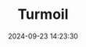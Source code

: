 ---
layout: post
title: 'Turmoil'
date: '2024-09-23 14:23:30'
last_modified_at: '2024-09-23 14:23:30'
category: "Marina di Ravenna"
tags:
  - Italy
  - Marina di Ravenna
  - sea
description: "A wave crashing on the pier at Diga Foranea Sud in Marina di Ravenna"
featImage: '20170512-marina-4447.webp'
featImageAlt: 'A wave crashing on the pier on a stormy day'
featImageWidth: '1440'
featImageHeight: '959'
shotOn: '2017-05-12'
coffeeTable: false
---